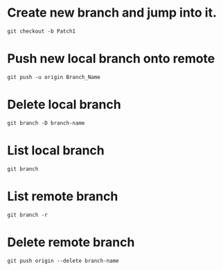 # Create new branch and jump into it.
`git checkout -b Patch1`
# Push new local branch onto remote
`git push -u origin Branch_Name`
# Delete local branch
`git branch -D branch-name`
# List local branch
`git branch`
# List remote branch
`git branch -r`
# Delete remote branch
`git push origin --delete branch-name`